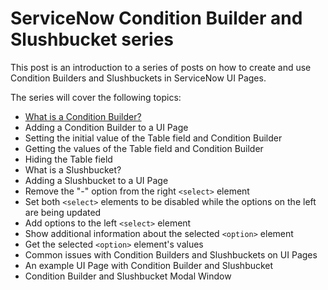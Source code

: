 # ServiceNow Condition Builder and Slushbucket series
This post is an introduction to a series of posts on how to create and use Condition Builders and Slushbuckets in ServiceNow UI Pages.

The series will cover the following topics:
 - [What is a Condition Builder?](https://robhumphries5.github.io/2023/01/17/servicenow-what-is-a-condition-builder.html)
 - Adding a Condition Builder to a UI Page
 - Setting the initial value of the Table field and Condition Builder
 - Getting the values of the Table field and Condition Builder
 - Hiding the Table field
 - What is a Slushbucket?
 - Adding a Slushbucket to a UI Page
 - Remove the "-" option from the right `<select>` element
 - Set both `<select>` elements to be disabled while the options on the left are being updated
 - Add options to the left `<select>` element
 - Show additional information about the selected `<option>` element
 - Get the selected `<option>` element's values
 - Common issues with Condition Builders and Slushbuckets on UI Pages
 - An example UI Page with Condition Builder and Slushbucket
 - Condition Builder and Slushbucket Modal Window
